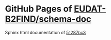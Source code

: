 GitHub Pages of [EUDAT-B2FIND/schema-doc](https://github.com/EUDAT-B2FIND/schema-doc.git)
===
Sphinx html documentation of [51287bc3](https://github.com/EUDAT-B2FIND/schema-doc/tree/51287bc32babeb595e14f2224f05a7190f91c8dd)
